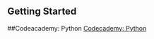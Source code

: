 ## Getting Started

##Codeacademy: Python
[Codecademy: Python](http://www.codecademy.com/tracks/python)
